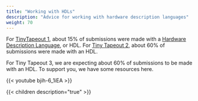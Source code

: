 ```yaml
---
title: "Working with HDLs"
description: "Advice for working with hardware description languages"
weight: 70
---
```


For [TinyTapeout 1](/runs/tt01/), about 15% of submissions were made with a [Hardware Description Language](https://www.zerotoasiccourse.com/terminology/hdl/), or HDL. For [Tiny Tapeout 2](/runs/tt02/), about 60% of submissions were made with an HDL. 

For Tiny Tapeout 3, we are expecting about 60% of submissions to be made with an HDL. To support you, we have some resources here.

{{< youtube bjih-6_1iEA >}}

{{< children description="true" >}}
